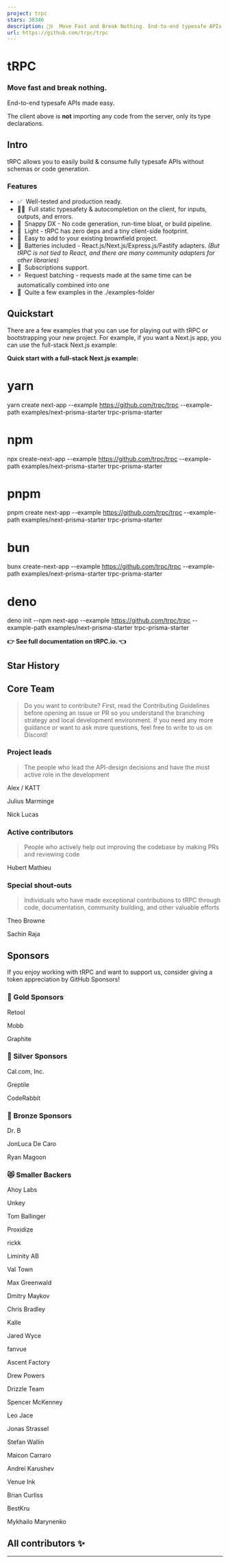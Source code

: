 ```yaml
---
project: trpc
stars: 38346
description: 🧙‍♀️  Move Fast and Break Nothing. End-to-end typesafe APIs made easy. 
url: https://github.com/trpc/trpc
---
```


tRPC
====

### Move fast and break nothing.  
End-to-end typesafe APIs made easy.

  
  
  

The client above is **not** importing any code from the server, only its type declarations.

  

Intro
-----

tRPC allows you to easily build & consume fully typesafe APIs without schemas or code generation.

### Features

-   ✅  Well-tested and production ready.
-   🧙‍♂️  Full static typesafety & autocompletion on the client, for inputs, outputs, and errors.
-   🐎  Snappy DX - No code generation, run-time bloat, or build pipeline.
-   🍃  Light - tRPC has zero deps and a tiny client-side footprint.
-   🐻  Easy to add to your existing brownfield project.
-   🔋  Batteries included - React.js/Next.js/Express.js/Fastify adapters. _(But tRPC is not tied to React, and there are many community adapters for other libraries)_
-   🥃  Subscriptions support.
-   ⚡️  Request batching - requests made at the same time can be automatically combined into one
-   👀  Quite a few examples in the ./examples\-folder

Quickstart
----------

There are a few examples that you can use for playing out with tRPC or bootstrapping your new project. For example, if you want a Next.js app, you can use the full-stack Next.js example:

**Quick start with a full-stack Next.js example:**

# yarn
yarn create next-app --example https://github.com/trpc/trpc --example-path examples/next-prisma-starter trpc-prisma-starter

# npm
npx create-next-app --example https://github.com/trpc/trpc --example-path examples/next-prisma-starter trpc-prisma-starter

# pnpm
pnpm create next-app --example https://github.com/trpc/trpc --example-path examples/next-prisma-starter trpc-prisma-starter

# bun
bunx create-next-app --example https://github.com/trpc/trpc --example-path examples/next-prisma-starter trpc-prisma-starter

# deno
deno init --npm next-app --example https://github.com/trpc/trpc --example-path examples/next-prisma-starter trpc-prisma-starter

**👉 See full documentation on tRPC.io. 👈**

Star History
------------

Core Team
---------

> Do you want to contribute? First, read the Contributing Guidelines before opening an issue or PR so you understand the branching strategy and local development environment. If you need any more guidance or want to ask more questions, feel free to write to us on Discord!

### Project leads

> The people who lead the API-design decisions and have the most active role in the development

  
Alex / KATT

  
Julius Marminge

  
Nick Lucas

### Active contributors

> People who actively help out improving the codebase by making PRs and reviewing code

  
Hubert Mathieu

### Special shout-outs

> Individuals who have made exceptional contributions to tRPC through code, documentation, community building, and other valuable efforts

  
Theo Browne

  
Sachin Raja

Sponsors
--------

If you enjoy working with tRPC and want to support us, consider giving a token appreciation by GitHub Sponsors!

### 🥇 Gold Sponsors

  
Retool

  
Mobb

  
Graphite

### 🥈 Silver Sponsors

  
Cal.com, Inc.

  
Greptile

  
CodeRabbit

### 🥉 Bronze Sponsors

  
Dr. B

  
JonLuca De Caro

  
Ryan Magoon

### 😻 Smaller Backers

  
Ahoy Labs

  
Unkey

  
Tom Ballinger

  
Proxidize

  
rickk

  
Liminity AB

  
Val Town

  
Max Greenwald

  
Dmitry Maykov

  
Chris Bradley

  
Kalle

  
Jared Wyce

  
fanvue

  
Ascent Factory

  
Drew Powers

  
Drizzle Team

  
Spencer McKenney

  
Leo Jace

  
Jonas Strassel

  
Stefan Wallin

  
Maicon Carraro

  
Andrei Karushev

  
Venue Ink

  
Brian Curliss

  
BestKru

  
Mykhailo Marynenko

All contributors ✨
------------------

* * *
